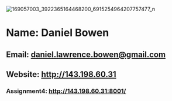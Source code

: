 ![169057003_3922365164468200_6915254964207757477_n](https://user-images.githubusercontent.com/3328606/130530189-3c519d52-a4d0-44d2-a854-aec0ff8eeb17.jpeg?v=4&s=100)
# Name: Daniel Bowen
## Email: daniel.lawrence.bowen@gmail.com
## Website: http://143.198.60.31
### Assignment4: http://143.198.60.31:8001/
